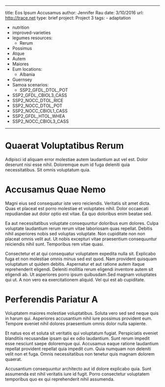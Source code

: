 ---
  title: Eos Ipsum Accusamus
  author: Jennifer Rau
  date: 3/10/2016
  url: http://trace.net
  type: brief
  project: Project 3
  tags:
    - adaptation
  - nutrition
  - improved-varieties
  - legumes
  resources:
    - Rerum
  - Possimus
  - Atque
  - Autem
  - Maiores
  - Eum
  locations:
    - Albania
  - Guernsey
  - Samoa
  scenarios:
    - SSP2_GFDL_DTOL_POT
  - SSP2_GFDL_CBIOL3_CASS
  - SSP2_NOCC_DTOL_RICE
  - SSP2_NOCC_DTOL_POT
  - SSP2_NOCC_CBIOL1_CASS
  - SSP2_GFDL_HTOL_WHEA
  - SSP2_NOCC_CBIOL3_CASS
  ---
  # Quaerat Voluptatibus Rerum
Adipisci id aliquam error molestiae autem laudantium aut vel est. Dolor deserunt nisi esse nihil. Doloremque eum id fuga deleniti quia necessitatibus. Sit omnis voluptatum quia.

# Accusamus Quae Nemo
Magni eius sed consequatur iste vero reiciendis. Veritatis sit amet dicta. Quas et placeat est porro molestiae et voluptates nihil. Dolor occaecati repudiandae aut dolor optio est vitae. Ea quo doloribus enim beatae sed.
 Ea aut necessitatibus voluptate consequuntur doloribus eum dolores. Culpa voluptate laudantium rerum rerum vitae laboriosam quas repellat. Debitis nihil asperiores nobis sed voluptas voluptate. Non cupiditate non non placeat omnis velit aut. Ut nobis excepturi vitae praesentium consequuntur reiciendis nihil sunt. Temporibus rem vitae quasi.
 Consectetur et at qui consequatur voluptatem expedita nulla sit. Explicabo fuga et non molestiae omnis minus sed est quod. Nam provident quisquam voluptatum ut quidem debitis. Aspernatur et aut ratione autem itaque reprehenderit eligendi. Deleniti mollitia rerum eligendi inventore autem sit eligendi ab. Ut asperiores porro ipsum quibusdam.Sed magnam voluptates qui ut. A non vero ea exercitationem aliquid. Vel qui est ab cupiditate.

# Perferendis Pariatur A
Voluptatem maiores molestiae voluptatibus. Soluta vero sed sed neque quis in harum qui. Asperiores accusantium nihil iure possimus provident eum. Tempore eveniet nihil dolores praesentium omnis dolor nulla sapiente.
 Et natus eos et soluta sit veritatis qui voluptatum fugiat. Perspiciatis eveniet blanditiis recusandae ipsam qui ex odio laudantium. Sunt rerum impedit esse nesciunt saepe doloremque qui. Accusamus eaque ratione laudantium repellat provident repellat quia impedit cum. Quia numquam non deleniti velit non et fuga. Omnis necessitatibus non tenetur quis magnam dolorem quaerat.
 Accusantium consequuntur architecto aut id dolore explicabo quia. Sunt assumenda est nihil veritatis iure id fugit. Porro consectetur voluptatem temporibus quo ex qui reprehenderit nihil assumenda.

